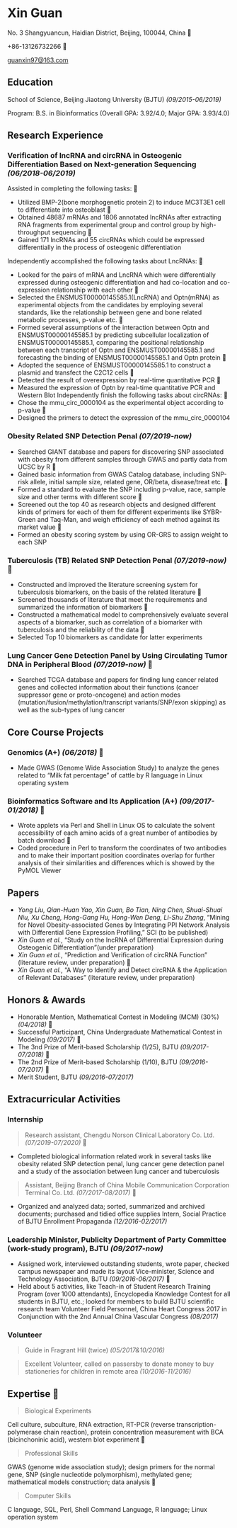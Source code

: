 # Xin Guan

No. 3 Shangyuancun, 
Haidian District, 
Beijing, 100044, China    

+86-13126732266    

guanxin97@163.com 

## Education

School of Science, Beijing Jiaotong University (BJTU) _(09/2015-06/2019)_ 

Program: B.S. in Bioinformatics (Overall GPA: 3.92/4.0; Major GPA: 3.93/4.0)

## Research Experience 

### Verification of lncRNA and circRNA in Osteogenic Differentiation Based on Next-generation Sequencing         _(06/2018-06/2019)_         
Assisted in completing the following tasks:   
* Utilized BMP-2(bone morphogenetic protein 2) to induce MC3T3E1 cell to differentiate into osteoblast  
* Obtained 48687 mRNAs and 1806 annotated lncRNAs after extracting RNA fragments from experimental group and control group by high-throughput sequencing  
* Gained 171 lncRNAs and 55 circRNAs which could be expressed differentially in the process of osteogenic differentiation 

Independently accomplished the following tasks about LncRNAs:  
* Looked for the pairs of mRNA and LncRNA which were differentially expressed during osteogenic differentiation and had co-location and co-expression relationship with each other  
* Selected the ENSMUST00000145585.1(LncRNA) and Optn(mRNA) as experimental objects from the candidates by employing several standards, like the relationship between gene and bone related metabolic processes, p-value etc.  
* Formed several assumptions of the interaction between Optn and ENSMUST00000145585.1 by predicting subcellular localization of ENSMUST00000145585.1, comparing the positional relationship between each transcript of Optn and ENSMUST00000145585.1 and forecasting the binding of ENSMUST00000145585.1 and Optn protein  
* Adopted the sequence of ENSMUST00000145585.1 to construct a plasmid and transfect the C2C12 cells  
* Detected the result of overexpression by real-time quantitative PCR   
* Measured the expression of Optn by real-time quantitative PCR and Western Blot Independently finish the following tasks about circRNAs:   
* Chose the mmu_circ_0000104 as the experimental object according to p-value  
* Designed the primers to detect the expression of the mmu_circ_0000104  

### Obesity Related SNP Detection Penal                                                                                _(07/2019-now)_ 
* Searched GIANT database and papers for discovering SNP associated with obesity from different samples through GWAS and partly data from UCSC by R  
* Gained basic information from GWAS Catalog database, including SNP-risk allele, initial sample size, related gene, OR/beta, disease/treat etc.  
* Formed a standard to evaluate the SNP including p-value, race, sample size and other terms with different score  
* Screened out the top 40 as research objects and designed different kinds of primers for each of them for different experiments like SYBR-Green and Taq-Man, and weigh efficiency of each method against its market value  
* Formed an obesity scoring system by using OR-GRS to assign weight to each SNP 

### Tuberculosis (TB) Related SNP Detection Penal                                                                  _(07/2019-now)_  
* Constructed and improved the literature screening system for tuberculosis biomarkers, on the basis of the related literature  
* Screened thousands of literature that meet the requirements and summarized the information of biomarkers  
* Constructed a mathematical model to comprehensively evaluate several aspects of a biomarker, such as correlation of a biomarker with tuberculosis and the reliability of the data  
* Selected Top 10 biomarkers as candidate for latter experiments 

### Lung Cancer Gene Detection Panel by Using Circulating Tumor DNA in Peripheral Blood                               _(07/2019-now)_  
* Searched TCGA database and papers for finding lung cancer related genes and collected information about their functions (cancer suppressor gene or proto-oncogene) and action modes (mutation/fusion/methylation/transcript variants/SNP/exon skipping) as well as the sub-types of lung cancer 
 
## Core Course Projects 

### Genomics (A+)                                                                                                       _(06/2018)_  
* Made GWAS (Genome Wide Association Study) to analyze the genes related to “Milk fat percentage” of cattle by R language in Linux operating system  

### Bioinformatics Software and Its Application (A+)                                                              _(09/2017-01/2018)_  
* Wrote applets via Perl and Shell in Linux OS to calculate the solvent accessibility of each amino acids of a great number of antibodies by batch download  
* Coded procedure in Perl to transform the coordinates of two antibodies and to make their important position coordinates overlap for further analysis of their similarities and differences which is showed by the PyMOL Viewer

## Papers
* *Yong Liu, Qian-Huan Yao, Xin Guan, Bo Tian, Ning Chen, Shuai-Shuai Niu, Xu Cheng, Hong-Gang Hu, Hong-Wen Deng, Li-Shu Zhang*, “Mining for Novel Obesity-associated Genes by Integrating PPI Network Analysis with Differential Gene Expression Profiling,” SCI (to be published)
* *Xin Guan et al.*, “Study on the lncRNA of Differential Expression during Osteogenic Differentiation”(under preparation)
* *Xin Guan et al.*, “Prediction and Verification of circRNA Function” (literature review, under preparation)  
* *Xin Guan et al.*, “A Way to Identify and Detect circRNA & the Application of Relevant Databases” (literature review, under preparation) 

## Honors & Awards 
* Honorable Mention, Mathematical Contest in Modeling (MCM) (30%)                                                        _(04/2018)_  
* Successful Participant, China Undergraduate Mathematical Contest in Modeling                                          _(09/2017)_  
* The 3nd Prize of Merit-based Scholarship (1/25), BJTU                                                          _(09/2017-07/2018)_  
* The 2nd Prize of Merit-based Scholarship (1/10), BJTU                                                         _(09/2016-07/2017)_  
* Merit Student, BJTU                                                                                            _(09/2016-07/2017)_

## Extracurricular Activities 
### Internship 
> Research assistant, Chengdu Norson Clinical Laboratory Co. Ltd.                                               _(07/2019-07/2020)_  
* Completed biological information related work in several tasks like obesity related SNP detection penal, lung cancer gene detection panel and a study of the association between lung cancer and tuberculosis 
> Assistant, Beijing Branch of China Mobile Communication Corporation Terminal Co. Ltd.                           _(07/2017-08/2017)_  
* Organized and analyzed data; sorted, summarized and archived documents; purchased and tidied office supplies Intern, Social Practice of BJTU Enrollment Propaganda                                                                                      _(12/2016-02/2017)_ 
### Leadership Minister, Publicity Department of Party Committee (work-study program), BJTU                         _(09/2017-now)_
* Assigned work, interviewed outstanding students, wrote paper, checked campus newspaper and made its layout Vice-minister, Science and Technology Association, BJTU                                                                                     _(09/2016-06/2017)_  
* Held about 5 activities, like Teach-in of Student Research Training Program (over 1000 attendants), Encyclopedia Knowledge Contest for all students in BJTU, etc.; looked for members to build BJTU scientific research team Volunteer Field Personnel, China Heart Congress 2017 in Conjunction with the 2nd Annual China Vascular Congress                                                          _(08/2017)_ 
### Volunteer 
> Guide in Fragrant Hill (twice)                                                                               _(05/2017&10/2016)_ 

> Excellent Volunteer, called on passersby to donate money to buy stationeries for children in remote area       _(10/2016-11/2016)_

## Expertise                                                                            
> Biological Experiments 

Cell culture, subculture, RNA extraction, RT-PCR (reverse transcription-polymerase chain reaction), protein concentration measurement with BCA (bicinchoninic acid), western blot experiment  

> Professional Skills 

GWAS (genome wide association study); design primers for the normal gene, SNP (single nucleotide polymorphism), methylated gene; mathematical models construction; data analysis  

> Computer Skills

C language, SQL, Perl, Shell Command Language, R language; Linux operation system 
